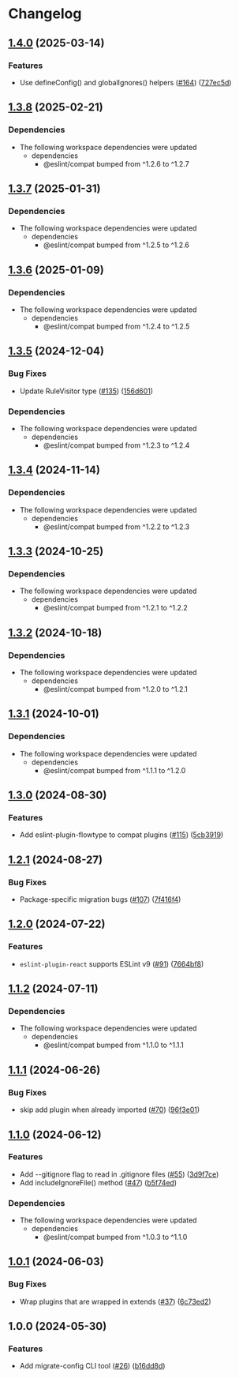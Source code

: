 # Changelog

## [1.4.0](https://github.com/eslint/rewrite/compare/migrate-config-v1.3.8...migrate-config-v1.4.0) (2025-03-14)


### Features

* Use defineConfig() and globalIgnores() helpers ([#164](https://github.com/eslint/rewrite/issues/164)) ([727ec5d](https://github.com/eslint/rewrite/commit/727ec5dfd6870062696ea746b6e9d2a63dc8e34a))

## [1.3.8](https://github.com/eslint/rewrite/compare/migrate-config-v1.3.7...migrate-config-v1.3.8) (2025-02-21)


### Dependencies

* The following workspace dependencies were updated
  * dependencies
    * @eslint/compat bumped from ^1.2.6 to ^1.2.7

## [1.3.7](https://github.com/eslint/rewrite/compare/migrate-config-v1.3.6...migrate-config-v1.3.7) (2025-01-31)


### Dependencies

* The following workspace dependencies were updated
  * dependencies
    * @eslint/compat bumped from ^1.2.5 to ^1.2.6

## [1.3.6](https://github.com/eslint/rewrite/compare/migrate-config-v1.3.5...migrate-config-v1.3.6) (2025-01-09)


### Dependencies

* The following workspace dependencies were updated
  * dependencies
    * @eslint/compat bumped from ^1.2.4 to ^1.2.5

## [1.3.5](https://github.com/eslint/rewrite/compare/migrate-config-v1.3.4...migrate-config-v1.3.5) (2024-12-04)


### Bug Fixes

* Update RuleVisitor type ([#135](https://github.com/eslint/rewrite/issues/135)) ([156d601](https://github.com/eslint/rewrite/commit/156d601181deb362a2864c4d47d4e3da8609500b))


### Dependencies

* The following workspace dependencies were updated
  * dependencies
    * @eslint/compat bumped from ^1.2.3 to ^1.2.4

## [1.3.4](https://github.com/eslint/rewrite/compare/migrate-config-v1.3.3...migrate-config-v1.3.4) (2024-11-14)


### Dependencies

* The following workspace dependencies were updated
  * dependencies
    * @eslint/compat bumped from ^1.2.2 to ^1.2.3

## [1.3.3](https://github.com/eslint/rewrite/compare/migrate-config-v1.3.2...migrate-config-v1.3.3) (2024-10-25)


### Dependencies

* The following workspace dependencies were updated
  * dependencies
    * @eslint/compat bumped from ^1.2.1 to ^1.2.2

## [1.3.2](https://github.com/eslint/rewrite/compare/migrate-config-v1.3.1...migrate-config-v1.3.2) (2024-10-18)


### Dependencies

* The following workspace dependencies were updated
  * dependencies
    * @eslint/compat bumped from ^1.2.0 to ^1.2.1

## [1.3.1](https://github.com/eslint/rewrite/compare/migrate-config-v1.3.0...migrate-config-v1.3.1) (2024-10-01)


### Dependencies

* The following workspace dependencies were updated
  * dependencies
    * @eslint/compat bumped from ^1.1.1 to ^1.2.0

## [1.3.0](https://github.com/eslint/rewrite/compare/migrate-config-v1.2.1...migrate-config-v1.3.0) (2024-08-30)


### Features

* Add eslint-plugin-flowtype to compat plugins ([#115](https://github.com/eslint/rewrite/issues/115)) ([5cb3919](https://github.com/eslint/rewrite/commit/5cb3919085ed60331e253c472c72a5870a9b9c11))

## [1.2.1](https://github.com/eslint/rewrite/compare/migrate-config-v1.2.0...migrate-config-v1.2.1) (2024-08-27)


### Bug Fixes

* Package-specific migration bugs ([#107](https://github.com/eslint/rewrite/issues/107)) ([7f416f4](https://github.com/eslint/rewrite/commit/7f416f4b819c0af8babafb6e59830a234041c406))

## [1.2.0](https://github.com/eslint/rewrite/compare/migrate-config-v1.1.2...migrate-config-v1.2.0) (2024-07-22)


### Features

* `eslint-plugin-react` supports ESLint v9 ([#91](https://github.com/eslint/rewrite/issues/91)) ([7664bf8](https://github.com/eslint/rewrite/commit/7664bf801995c4a6a15d600b4542d47075fc6194))

## [1.1.2](https://github.com/eslint/rewrite/compare/migrate-config-v1.1.1...migrate-config-v1.1.2) (2024-07-11)


### Dependencies

* The following workspace dependencies were updated
  * dependencies
    * @eslint/compat bumped from ^1.1.0 to ^1.1.1

## [1.1.1](https://github.com/eslint/rewrite/compare/migrate-config-v1.1.0...migrate-config-v1.1.1) (2024-06-26)


### Bug Fixes

* skip add plugin when already imported ([#70](https://github.com/eslint/rewrite/issues/70)) ([96f3e01](https://github.com/eslint/rewrite/commit/96f3e01333c0eaeefbed50e815c9467a1a3b30c9))

## [1.1.0](https://github.com/eslint/rewrite/compare/migrate-config-v1.0.1...migrate-config-v1.1.0) (2024-06-12)


### Features

* Add --gitignore flag to read in .gitignore files ([#55](https://github.com/eslint/rewrite/issues/55)) ([3d9f7ce](https://github.com/eslint/rewrite/commit/3d9f7cedd9a2bfc9827fe338fa3b948a00cd088f))
* Add includeIgnoreFile() method ([#47](https://github.com/eslint/rewrite/issues/47)) ([b5f74ed](https://github.com/eslint/rewrite/commit/b5f74ed7bf20f287cc88579f2c6d9a27943d1105))


### Dependencies

* The following workspace dependencies were updated
  * dependencies
    * @eslint/compat bumped from ^1.0.3 to ^1.1.0

## [1.0.1](https://github.com/eslint/rewrite/compare/migrate-config-v1.0.0...migrate-config-v1.0.1) (2024-06-03)


### Bug Fixes

* Wrap plugins that are wrapped in extends ([#37](https://github.com/eslint/rewrite/issues/37)) ([6c73ed2](https://github.com/eslint/rewrite/commit/6c73ed2351709c335fe4bd54f7e5b7ffce306446))

## 1.0.0 (2024-05-30)


### Features

* Add migrate-config CLI tool ([#26](https://github.com/eslint/rewrite/issues/26)) ([b16dd8d](https://github.com/eslint/rewrite/commit/b16dd8d33f88618feafbedf2814ee6680cd1dcd9))

